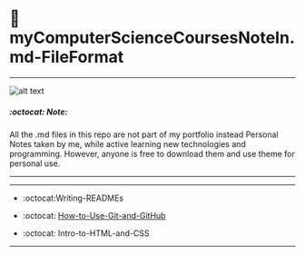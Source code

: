 #  :book: myComputerScienceCoursesNoteIn.md-FileFormat
***
![alt text](http://media02.hongkiat.com/programming-jokes/joke-coffee-code.jpg)
#####  :octocat: Note:
 All the .md files in this repo are not part of my portfolio instead Personal Notes taken by me, while active learning new technologies and programming. However, anyone is free to download them and use theme for personal use.
***
***

* :octocat:Writing-READMEs

* :octocat: [How-to-Use-Git-and-GitHub](http://joseescobarmejia.com)

* :octocat: Intro-to-HTML-and-CSS
***



